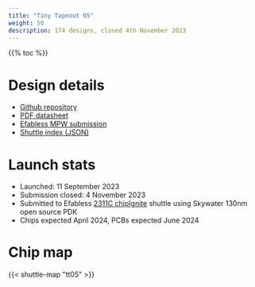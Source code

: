 ```yaml
---
title: "Tiny Tapeout 05"
weight: 50
description: 174 designs, closed 4th November 2023
---
```


{{% toc %}}

# Design details

* [Github repository](https://github.com/TinyTapeout/tinytapeout-05)
* [PDF datasheet](https://tinytapeout.github.io/tinytapeout-05/datasheet.pdf)
* [Efabless MPW submission](https://repositories.efabless.com/urish/tinytapeout-05)
* [Shuttle index (JSON)](https://tinytapeout.github.io/tinytapeout-05/shuttle_index.json)

# Launch stats

* Launched: 11 September 2023
* Submission closed: 4 November 2023
* Submitted to Efabless [2311C chipIgnite](https://efabless.com/shuttle-status) shuttle using Skywater 130nm open source PDK
* Chips expected April 2024, PCBs expected June 2024

# Chip map

{{< shuttle-map "tt05" >}}


